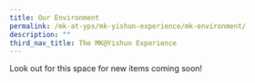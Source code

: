 ```yaml
---
title: Our Environment
permalink: /mk-at-yps/mk-yishun-experience/mk-environment/
description: ""
third_nav_title: The MK@Yishun Experience
---
```

Look out for this space for new items coming soon!